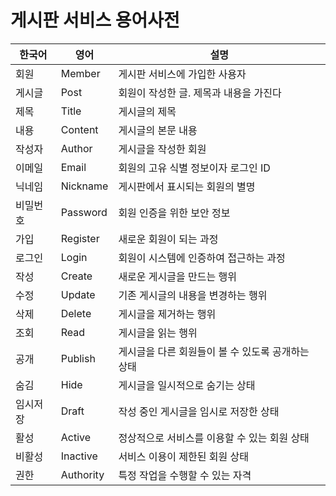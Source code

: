# 게시판 서비스 용어사전

| **한국어** | **영어**    | **설명**                                    |
| ------- | --------- | ----------------------------------------- |
| 회원      | Member    | 게시판 서비스에 가입한 사용자                        |
| 게시글     | Post      | 회원이 작성한 글. 제목과 내용을 가진다                 |
| 제목      | Title     | 게시글의 제목                                 |
| 내용      | Content   | 게시글의 본문 내용                              |
| 작성자     | Author    | 게시글을 작성한 회원                             |
| 이메일     | Email     | 회원의 고유 식별 정보이자 로그인 ID                  |
| 닉네임     | Nickname  | 게시판에서 표시되는 회원의 별명                      |
| 비밀번호    | Password  | 회원 인증을 위한 보안 정보                         |
| 가입      | Register  | 새로운 회원이 되는 과정                          |
| 로그인     | Login     | 회원이 시스템에 인증하여 접근하는 과정                  |
| 작성      | Create    | 새로운 게시글을 만드는 행위                        |
| 수정      | Update    | 기존 게시글의 내용을 변경하는 행위                    |
| 삭제      | Delete    | 게시글을 제거하는 행위                           |
| 조회      | Read      | 게시글을 읽는 행위                             |
| 공개      | Publish   | 게시글을 다른 회원들이 볼 수 있도록 공개하는 상태          |
| 숨김      | Hide      | 게시글을 일시적으로 숨기는 상태                      |
| 임시저장    | Draft     | 작성 중인 게시글을 임시로 저장한 상태                  |
| 활성      | Active    | 정상적으로 서비스를 이용할 수 있는 회원 상태             |
| 비활성     | Inactive  | 서비스 이용이 제한된 회원 상태                      |
| 권한      | Authority | 특정 작업을 수행할 수 있는 자격                     |